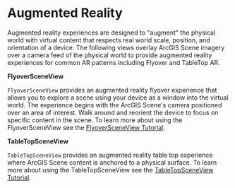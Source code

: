 # Augmented Reality

Augmented reality experiences are designed to "augment" the physical world with virtual 
content that respects real world scale, position, and orientation of a device. The following 
views overlay ArcGIS Scene imagery over a camera feed of the physical world to provide augmented 
reality experiences for common AR patterns including Flyover and TableTop AR.

**FlyoverSceneView**

`FlyoverSceneView` provides an augmented reality flyover experience that allows you to 
explore a scene using your device as a window into the virtual world. The experience begins
with the ArcGIS Scene's camera positioned over an area of interest. Walk around and reorient
the device to focus on specific content in the scene. To learn more about using the FlyoverSceneView see the 
 [FlyoverSceneView Tutorial](https:***REMOVED***developers.arcgis.com/swift/toolkit-api-reference/tutorials/arcgistoolkit/flyoversceneviewtutorial).

**TableTopSceneView**

`TableTopSceneView` provides an augmented reality table top experience where ArcGIS Scene content
is anchored to a physical surface. To learn more about using the TableTopSceneView see the 
[TableTopSceneView Tutorial](https:***REMOVED***developers.arcgis.com/swift/toolkit-api-reference/tutorials/arcgistoolkit/tabletopsceneviewtutorial).

